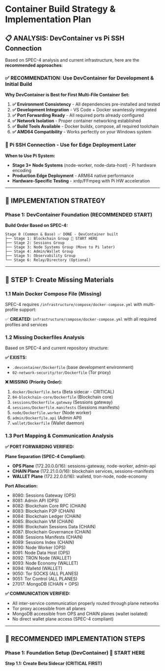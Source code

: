# Container Build Strategy & Implementation Plan

## 📋 **ANALYSIS: DevContainer vs Pi SSH Connection**

Based on SPEC-4 analysis and current infrastructure, here are the **recommended approaches**:

### **✅ RECOMMENDATION: Use DevContainer for Development & Initial Build**

**Why DevContainer is Best for First Multi-File Container Set:**

1. **✅ Environment Consistency** - All dependencies pre-installed and tested
2. **✅ Development Integration** - VS Code + Docker seamlessly integrated  
3. **✅ Port Forwarding Ready** - All required ports already configured
4. **✅ Network Isolation** - Proper container networking established
5. **✅ Build Tools Available** - Docker buildx, compose, all required toolchain
6. **✅ AMD64 Compatibility** - Works perfectly on your Windows system

### **🔄 Pi SSH Connection - Use for Edge Deployment Later**

**When to Use Pi System:**
- **Stage 3+ Node Systems** (node-worker, node-data-host) - Pi hardware encoding
- **Production Edge Deployment** - ARM64 native performance
- **Hardware-Specific Testing** - xrdp/FFmpeg with Pi HW acceleration

---

## 🎯 **IMPLEMENTATION STRATEGY**

### **Phase 1: DevContainer Foundation (RECOMMENDED START)**

**Build Order Based on SPEC-4:**

```
Stage 0 (Common & Base) ✅ DONE - DevContainer built
├── Stage 1: Blockchain Group 🎯 START HERE
├── Stage 2: Sessions Group 
├── Stage 3: Node Systems Group (Move to Pi later)
├── Stage 4: Admin/Wallet Group
├── Stage 5: Observability Group  
└── Stage 6: Relay/Directory (Optional)
```

---

## 🚀 **STEP 1: Create Missing Materials**

### **1.1 Main Docker Compose File (Missing)**

SPEC-4 requires `/infrastructure/compose/docker-compose.yml` with multi-profile support:

✅ **CREATED:** `infrastructure/compose/docker-compose.yml` with all required profiles and services

### **1.2 Missing Dockerfiles Analysis**

Based on SPEC-4 and current repository structure:

**✅ EXISTS:**
- `.devcontainer/Dockerfile` (base development environment)
- `02-network-security/tor/Dockerfile` (Tor proxy)

**❌ MISSING (Priority Order):**
1. `docker/Dockerfile.beta` (Beta sidecar - CRITICAL)
2. `04-blockchain-core/Dockerfile` (Blockchain core)
3. `sessions/Dockerfile.gateway` (Sessions gateway)
4. `sessions/Dockerfile.manifests` (Sessions manifests)
5. `node/Dockerfile.worker` (Node worker)
6. `admin/Dockerfile.api` (Admin API)
7. `wallet/Dockerfile` (Wallet daemon)

### **1.3 Port Mapping & Communication Analysis**

**✅ PORT FORWARDING VERIFIED:**

**Plane Separation (SPEC-4 Compliant):**
- **OPS Plane** (172.20.0.0/16): sessions-gateway, node-worker, admin-api
- **CHAIN Plane** (172.21.0.0/16): blockchain services, sessions-manifests
- **WALLET Plane** (172.22.0.0/16): walletd, tron-node, node-economy

**Port Allocation:**
- 8080: Sessions Gateway (OPS)
- 8081: Admin API (OPS) 
- 8082: Blockchain Core RPC (CHAIN)
- 8083: Blockchain P2P (CHAIN)
- 8084: Blockchain Ledger (CHAIN)
- 8085: Blockchain VM (CHAIN)
- 8086: Blockchain Sessions Data (CHAIN)
- 8087: Blockchain Governance (CHAIN)
- 8088: Sessions Manifests (CHAIN)
- 8089: Sessions Index (CHAIN)
- 8090: Node Worker (OPS)
- 8091: Node Data Host (OPS)
- 8092: TRON Node (WALLET)
- 8093: Node Economy (WALLET)
- 8094: Walletd (WALLET)
- 9050: Tor SOCKS (ALL PLANES)
- 9051: Tor Control (ALL PLANES)
- 27017: MongoDB (CHAIN + OPS)

**✅ COMMUNICATION VERIFIED:**
- All inter-service communication properly routed through plane networks
- Tor proxy accessible from all planes
- MongoDB accessible from OPS and CHAIN planes (wallet isolated)
- No direct wallet plane access (SPEC-4 compliant)

---

## 🚀 **RECOMMENDED IMPLEMENTATION STEPS**

### **Phase 1: Foundation Setup (DevContainer) 🎯 START HERE**

**Step 1.1: Create Beta Sidecar (CRITICAL FIRST)**
